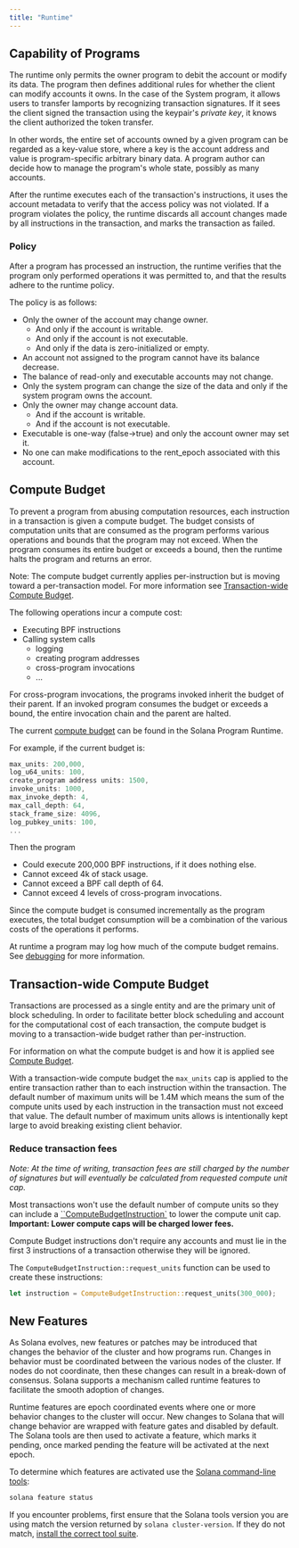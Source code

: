 ```yaml
---
title: "Runtime"
---
```


## Capability of Programs

The runtime only permits the owner program to debit the account or modify its
data. The program then defines additional rules for whether the client can
modify accounts it owns. In the case of the System program, it allows users to
transfer lamports by recognizing transaction signatures. If it sees the client
signed the transaction using the keypair's _private key_, it knows the client
authorized the token transfer.

In other words, the entire set of accounts owned by a given program can be
regarded as a key-value store, where a key is the account address and value is
program-specific arbitrary binary data. A program author can decide how to
manage the program's whole state, possibly as many accounts.

After the runtime executes each of the transaction's instructions, it uses the
account metadata to verify that the access policy was not violated. If a program
violates the policy, the runtime discards all account changes made by all
instructions in the transaction, and marks the transaction as failed.

### Policy

After a program has processed an instruction, the runtime verifies that the
program only performed operations it was permitted to, and that the results
adhere to the runtime policy.

The policy is as follows:

- Only the owner of the account may change owner.
  - And only if the account is writable.
  - And only if the account is not executable.
  - And only if the data is zero-initialized or empty.
- An account not assigned to the program cannot have its balance decrease.
- The balance of read-only and executable accounts may not change.
- Only the system program can change the size of the data and only if the system
  program owns the account.
- Only the owner may change account data.
  - And if the account is writable.
  - And if the account is not executable.
- Executable is one-way (false->true) and only the account owner may set it.
- No one can make modifications to the rent_epoch associated with this account.

## Compute Budget

To prevent a program from abusing computation resources, each instruction in a
transaction is given a compute budget. The budget consists of computation units
that are consumed as the program performs various operations and bounds that the
program may not exceed. When the program consumes its entire budget or exceeds
a bound, then the runtime halts the program and returns an error.

Note: The compute budget currently applies per-instruction but is moving toward
a per-transaction model. For more information see [Transaction-wide Compute
Budget](#transaction-wide-compute-budget).

The following operations incur a compute cost:

- Executing BPF instructions
- Calling system calls
  - logging
  - creating program addresses
  - cross-program invocations
  - ...

For cross-program invocations, the programs invoked inherit the budget of their
parent. If an invoked program consumes the budget or exceeds a bound, the entire
invocation chain and the parent are halted.

The current [compute
budget](https://github.com/solana-labs/solana/blob/db32549c00a1b5370fcaf128981ad3323bbd9570/program-runtime/src/compute_budget.rs)
can be found in the Solana Program Runtime.

For example, if the current budget is:

```rust
max_units: 200,000,
log_u64_units: 100,
create_program address units: 1500,
invoke_units: 1000,
max_invoke_depth: 4,
max_call_depth: 64,
stack_frame_size: 4096,
log_pubkey_units: 100,
...
```

Then the program

- Could execute 200,000 BPF instructions, if it does nothing else.
- Cannot exceed 4k of stack usage.
- Cannot exceed a BPF call depth of 64.
- Cannot exceed 4 levels of cross-program invocations.

Since the compute budget is consumed incrementally as the program executes, the
total budget consumption will be a combination of the various costs of the
operations it performs.

At runtime a program may log how much of the compute budget remains. See
[debugging](developing/on-chain-programs/debugging.md#monitoring-compute-budget-consumption)
for more information.

## Transaction-wide Compute Budget

Transactions are processed as a single entity and are the primary unit of block
scheduling. In order to facilitate better block scheduling and account for the
computational cost of each transaction, the compute budget is moving to a
transaction-wide budget rather than per-instruction.

For information on what the compute budget is and how it is applied see [Compute
Budget](#compute-budget).

With a transaction-wide compute budget the `max_units` cap is applied to the
entire transaction rather than to each instruction within the transaction. The
default number of maximum units will be 1.4M which means the sum of the
compute units used by each instruction in the transaction must not exceed that
value. The default number of maximum units allows is intentionally kept large to
avoid breaking existing client behavior.

### Reduce transaction fees

_Note: At the time of writing, transaction fees are still charged by the number of
signatures but will eventually be calculated from requested compute unit cap._

Most transactions won't use the default number of compute units so they can include a
[``ComputeBudgetInstruction`](https://github.com/solana-labs/solana/blob/db32549c00a1b5370fcaf128981ad3323bbd9570/sdk/src/compute_budget.rs#L39)
to lower the compute unit cap. **Important: Lower compute caps will be charged lower fees.**

Compute Budget instructions don't require any accounts and must lie in the first
3 instructions of a transaction otherwise they will be ignored.

The `ComputeBudgetInstruction::request_units` function can be used to create
these instructions:

```rust
let instruction = ComputeBudgetInstruction::request_units(300_000);
```

## New Features

As Solana evolves, new features or patches may be introduced that changes the
behavior of the cluster and how programs run. Changes in behavior must be
coordinated between the various nodes of the cluster. If nodes do not coordinate,
then these changes can result in a break-down of consensus. Solana supports a
mechanism called runtime features to facilitate the smooth adoption of changes.

Runtime features are epoch coordinated events where one or more behavior changes
to the cluster will occur. New changes to Solana that will change behavior are
wrapped with feature gates and disabled by default. The Solana tools are then
used to activate a feature, which marks it pending, once marked pending the
feature will be activated at the next epoch.

To determine which features are activated use the [Solana command-line
tools](cli/install-solana-cli-tools.md):

```bash
solana feature status
```

If you encounter problems, first ensure that the Solana tools version you are
using match the version returned by `solana cluster-version`. If they do not
match, [install the correct tool suite](cli/install-solana-cli-tools.md).

